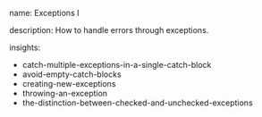 name: Exceptions I

description: How to handle errors through exceptions.

insights:

- catch-multiple-exceptions-in-a-single-catch-block
- avoid-empty-catch-blocks
- creating-new-exceptions
- throwing-an-exception
- the-distinction-between-checked-and-unchecked-exceptions
